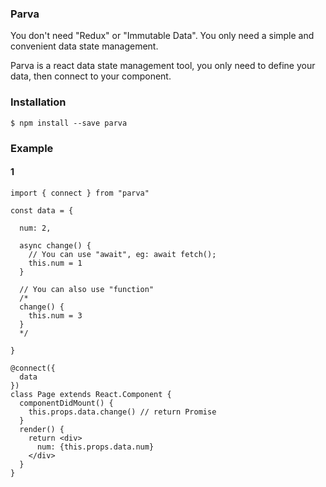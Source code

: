 ### Parva

You don't need "Redux" or "Immutable Data". You only need a simple and convenient data state management.

Parva is a react data state management tool, you only need to define your data, then connect to your component.

### Installation

```
$ npm install --save parva 
```

### Example


#### 1

```
import { connect } from "parva"

const data = {
  
  num: 2,
  
  async change() {
    // You can use "await", eg: await fetch(); 
    this.num = 1
  }

  // You can also use "function"
  /*
  change() {
    this.num = 3
  }
  */

}

@connect({
  data
})
class Page extends React.Component {
  componentDidMount() {
    this.props.data.change() // return Promise
  }
  render() {
    return <div>
      num: {this.props.data.num}
    </div>
  }
}
```